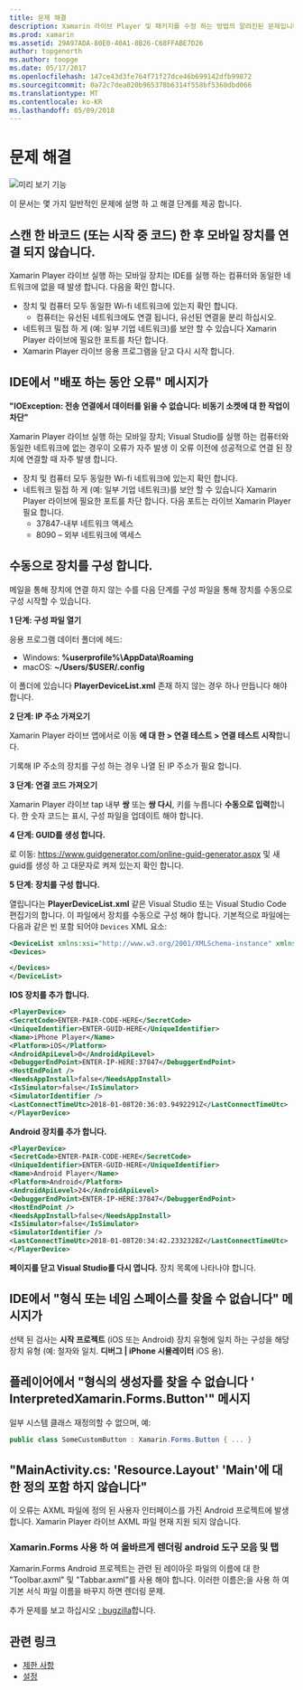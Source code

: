 ```yaml
---
title: 문제 해결
description: Xamarin 라이브 Player 및 패키지를 수정 하는 방법의 알려진된 문제입니다.
ms.prod: xamarin
ms.assetid: 29A97ADA-80E0-40A1-8B26-C68FFABE7D26
author: topgenorth
ms.author: toopge
ms.date: 05/17/2017
ms.openlocfilehash: 147ce43d3fe764f71f27dce46b699142dfb99872
ms.sourcegitcommit: 0a72c7dea020b965378b6314f558bf5360dbd066
ms.translationtype: MT
ms.contentlocale: ko-KR
ms.lasthandoff: 05/09/2018
---
```

# <a name="troubleshooting"></a>문제 해결

![미리 보기 기능](~/media/shared/preview.png)

이 문서는 몇 가지 일반적인 문제에 설명 하 고 해결 단계를 제공 합니다.


## <a name="mobile-device-does-not-connect-after-scanning-barcode-or-entering-code"></a>스캔 한 바코드 (또는 시작 중 코드) 한 후 모바일 장치를 연결 되지 않습니다.

Xamarin Player 라이브 실행 하는 모바일 장치는 IDE를 실행 하는 컴퓨터와 동일한 네트워크에 없을 때 발생 합니다. 다음을 확인 합니다.

- 장치 및 컴퓨터 모두 동일한 Wi-fi 네트워크에 있는지 확인 합니다.
  - 컴퓨터는 유선된 네트워크에도 연결 됩니다, 유선된 연결을 분리 하십시오.
- 네트워크 밀접 하 게 (예: 일부 기업 네트워크)를 보안 할 수 있습니다 Xamarin Player 라이브에 필요한 포트를 차단 합니다.
- Xamarin Player 라이브 응용 프로그램을 닫고 다시 시작 합니다.


## <a name="error-while-trying-to-deploy-message-in-ide"></a>IDE에서 "배포 하는 동안 오류" 메시지가

**"IOException: 전송 연결에서 데이터를 읽을 수 없습니다: 비동기 소켓에 대 한 작업이 차단"**

Xamarin Player 라이브 실행 하는 모바일 장치; Visual Studio를 실행 하는 컴퓨터와 동일한 네트워크에 없는 경우이 오류가 자주 발생 이 오류 이전에 성공적으로 연결 된 장치에 연결할 때 자주 발생 합니다.

* 장치 및 컴퓨터 모두 동일한 Wi-fi 네트워크에 있는지 확인 합니다.
* 네트워크 밀접 하 게 (예: 일부 기업 네트워크)를 보안 할 수 있습니다 Xamarin Player 라이브에 필요한 포트를 차단 합니다. 다음 포트는 라이브 Xamarin Player 필요 합니다.
  * 37847-내부 네트워크 액세스 
  * 8090 – 외부 네트워크에 액세스

## <a name="manually-configure-device"></a>수동으로 장치를 구성 합니다.

메일을 통해 장치에 연결 하지 않는 수를 다음 단계를 구성 파일을 통해 장치를 수동으로 구성 시작할 수 있습니다.

**1 단계: 구성 파일 열기**

응용 프로그램 데이터 폴더에 헤드:

* Windows: **%userprofile%\AppData\Roaming**
* macOS: **~/Users/$USER/.config**

이 폴더에 있습니다 **PlayerDeviceList.xml** 존재 하지 않는 경우 하나 만듭니다 해야 합니다.

**2 단계: IP 주소 가져오기**

Xamarin Player 라이브 앱에서로 이동 **에 대 한 > 연결 테스트 > 연결 테스트 시작**합니다.

기록해 IP 주소의 장치를 구성 하는 경우 나열 된 IP 주소가 필요 합니다.

**3 단계: 연결 코드 가져오기**

Xamarin Player 라이브 tap 내부 **쌍** 또는 **쌍 다시**, 키를 누릅니다 **수동으로 입력**합니다. 한 숫자 코드는 표시, 구성 파일을 업데이트 해야 합니다.

**4 단계: GUID를 생성 합니다.**

로 이동: https://www.guidgenerator.com/online-guid-generator.aspx 및 새 guid를 생성 하 고 대문자로 켜져 있는지 확인 합니다.


**5 단계: 장치를 구성 합니다.**

열립니다는 **PlayerDeviceList.xml** 같은 Visual Studio 또는 Visual Studio Code 편집기의 합니다. 이 파일에서 장치를 수동으로 구성 해야 합니다. 기본적으로 파일에는 다음과 같은 빈 포함 되어야 `Devices` XML 요소:

```xml
<DeviceList xmlns:xsi="http://www.w3.org/2001/XMLSchema-instance" xmlns:xsd="http://www.w3.org/2001/XMLSchema">
<Devices>

</Devices>
</DeviceList>
```

**IOS 장치를 추가 합니다.**

```xml
<PlayerDevice>
<SecretCode>ENTER-PAIR-CODE-HERE</SecretCode>
<UniqueIdentifier>ENTER-GUID-HERE</UniqueIdentifier>
<Name>iPhone Player</Name>
<Platform>iOS</Platform>
<AndroidApiLevel>0</AndroidApiLevel>
<DebuggerEndPoint>ENTER-IP-HERE:37847</DebuggerEndPoint>
<HostEndPoint />
<NeedsAppInstall>false</NeedsAppInstall>
<IsSimulator>false</IsSimulator>
<SimulatorIdentifier />
<LastConnectTimeUtc>2018-01-08T20:36:03.9492291Z</LastConnectTimeUtc>
</PlayerDevice>
```


**Android 장치를 추가 합니다.**

```xml
<PlayerDevice>
<SecretCode>ENTER-PAIR-CODE-HERE</SecretCode>
<UniqueIdentifier>ENTER-GUID-HERE</UniqueIdentifier>
<Name>Android Player</Name>
<Platform>Android</Platform>
<AndroidApiLevel>24</AndroidApiLevel>
<DebuggerEndPoint>ENTER-IP-HERE:37847</DebuggerEndPoint>
<HostEndPoint />
<NeedsAppInstall>false</NeedsAppInstall>
<IsSimulator>false</IsSimulator>
<SimulatorIdentifier />
<LastConnectTimeUtc>2018-01-08T20:34:42.2332328Z</LastConnectTimeUtc>
</PlayerDevice>
```

**페이지를 닫고 Visual Studio를 다시 엽니다.** 장치 목록에 나타나야 합니다.


## <a name="type-or-namespace-cannot-be-found-message-in-ide"></a>IDE에서 "형식 또는 네임 스페이스를 찾을 수 없습니다" 메시지가

선택 된 검사는 **시작 프로젝트** (iOS 또는 Android) 장치 유형에 일치 하는 구성을 해당 장치 유형 (예: 철자와 일치. **디버그 | iPhone 시뮬레이터** iOS 용).

## <a name="constructor-on-type-interpretedxamarinformsbutton-not-found-message-in-player"></a>플레이어에서 "형식의 생성자를 찾을 수 없습니다 ' InterpretedXamarin.Forms.Button'" 메시지

일부 시스템 클래스 재정의할 수 없으며, 예:

```csharp
public class SomeCustomButton : Xamarin.Forms.Button { ... }
```

## <a name="mainactivitycs-resourcelayout-does-not-contain-a-definition-for-main"></a>"MainActivity.cs: 'Resource.Layout' 'Main'에 대 한 정의 포함 하지 않습니다"

이 오류는 AXML 파일에 정의 된 사용자 인터페이스를 가진 Android 프로젝트에 발생 합니다.
Xamarin Player 라이브 AXML 파일 현재 지원 되지 않습니다.

### <a name="android-toolbar-and-tabs-render-incorrectly-using-xamarinforms"></a>Xamarin.Forms 사용 하 여 올바르게 렌더링 android 도구 모음 및 탭

Xamarin.Forms Android 프로젝트는 관련 된 레이아웃 파일의 이름에 대 한 "Toolbar.axml" 및 "Tabbar.axml"를 사용 해야 합니다. 이러한 이름은;을 사용 하 여 기본 서식 파일 이름을 바꾸지 하면 렌더링 문제.


추가 문제를 보고 하십시오 [: bugzilla](https://aka.ms/live-player-report-issue)합니다.


## <a name="related-links"></a>관련 링크

- [제한 사항](~/tools/live-player/limitations.md)
- [설정](~/tools/live-player/install.md)
